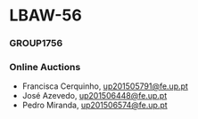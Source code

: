 # LBAW-56

### GROUP1756
### Online Auctions

- Francisca Cerquinho, up201505791@fe.up.pt
- José Azevedo, up201506448@fe.up.pt
- Pedro Miranda, up201506574@fe.up.pt


